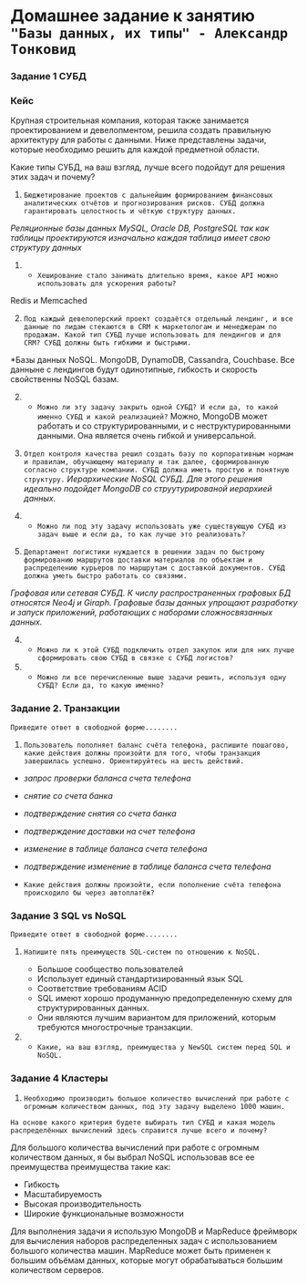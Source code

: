 # Домашнее задание к занятию `"Базы данных, их типы" - Александр Тонковид`


### Задание 1  СУБД

### Кейс
Крупная строительная компания, которая также занимается проектированием и девелопментом, решила создать 
правильную архитектуру для работы с данными. Ниже представлены задачи, которые необходимо решить для
каждой предметной области. 

Какие типы СУБД, на ваш взгляд, лучше всего подойдут для решения этих задач и почему? 
 

1. `Бюджетирование проектов с дальнейшим формированием финансовых аналитических отчётов и прогнозирования рисков. СУБД должна гарантировать целостность и чёткую структуру данных.`

*Реляционные базы данных MySQL, Oracle DB, PostgreSQL так как таблицы проектируются изначально каждая таблица имеет свою структуру данных*

1. * `Хеширование стало занимать длительно время, какое API можно использовать для ускорения работы?`

Redis и Memcached

2. `Под каждый девелоперский проект создаётся отдельный лендинг, и все данные по лидам стекаются в CRM к маркетологам и менеджерам по продажам. Какой тип СУБД лучше использовать для лендингов и для CRM? СУБД должны быть гибкими и быстрыми.`

*Базы данных NoSQL. MongoDB, DynamoDB, Cassandra, Couchbase. Все данныне с лендингов будут одинотипные, гибкость и скорость свойственны NoSQL базам.

2. * `Можно ли эту задачу закрыть одной СУБД? И если да, то какой именно СУБД и какой реализацией?`
Можно, MongoDB может работать и со структурированными, и с неструктурированными данными. Она является очень гибкой и универсальной.

3. `Отдел контроля качества решил создать базу по корпоративным нормам и правилам, обучающему материалу и так далее, сформированную согласно структуре компании. СУБД должна иметь простую и понятную структуру.`
*Иерархические NoSQL СУБД. Для этого решения идеально подойдет MongoDB со струутурированой иерархией данных.*

3. * `Можно ли под эту задачу использовать уже существующую СУБД из задач выше и если да, то как лучше это реализовать?`

4. `Департамент логистики нуждается в решении задач по быстрому формированию маршрутов доставки материалов по объектам и распределению курьеров по маршрутам с доставкой документов. СУБД должна уметь быстро работать со связями.`

*Графовая или сетевая СУБД. К числу распространенных графовых БД относятся Neo4j и Giraph. Графовые базы данных упрощают разработку и запуск приложений, работающих с наборами сложносвязанных данных.*

4. * `Можно ли к этой СУБД подключить отдел закупок или для них лучше сформировать свою СУБД в связке с СУБД логистов?`

5. * `Можно ли все перечисленные выше задачи решить, используя одну СУБД? Если да, то какую именно?`

### Задание 2. Транзакции

`Приведите ответ в свободной форме........`

1. `Пользователь пополняет баланс счёта телефона, распишите пошагово, какие действия должны произойти для того, чтобы транзакция завершилась успешно. Ориентируйтесь на шесть действий.`

* *запрос проверки баланса счета телефона*
* *снятиe со счета банка*
* *подтверждение снятия со счета банка*
* *подтверждение доставки на счет телефона*
* *изменение в таблице баланса счета телефона*
* *подтверждение изменение в таблице баланса счета телефона*

* `Какие действия должны произойти, если пополнение счёта телефона происходило бы через автоплатёж?`


### Задание 3 SQL vs NoSQL

`Приведите ответ в свободной форме........`

1. `Напишите пять преимуществ SQL-систем по отношению к NoSQL.`

   * Большое сообщество пользователей
   * Использует единый стандартизированный язык SQL
   * Соответствие требованиям ACID
   * SQL имеют хорошо продуманную предопределенную схему для структурированных данных.
   * Они являются лучшим вариантом для приложений, которым требуются многострочные транзакции.


2. * `Какие, на ваш взгляд, преимущества у NewSQL систем перед SQL и NoSQL.`


### Задание 4 Кластеры

1. `Необходимо производить большое количество вычислений при работе с огромным количеством данных, под эту задачу выделено 1000 машин.`

`На основе какого критерия будете выбирать тип СУБД и какая модель распределённых вычислений здесь справится лучше всего и почему?`

Для большого количества вычислений при работе с огромным количеством данных, я бы выбрал NoSQL использовав все ее преимущества преимущества такие как: 

* Гибкость
* Масштабируемость
* Высокая производительность
* Широкие функциональные возможности

Для выполнения задачи я использую MongoDB и MapReduce фреймворк для вычисления наборов распределенных задач с использованием большого количества машин. MapReduce может быть применен к большим объёмам данных, которые могут обрабатываться большим количеством серверов.
